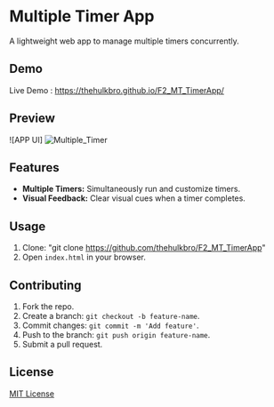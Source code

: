 # Multiple Timer App

A lightweight web app to manage multiple timers concurrently.

## Demo

Live Demo : https://thehulkbro.github.io/F2_MT_TimerApp/

## Preview

![APP UI]
![Multiple_Timer](https://github.com/thehulkbro/F2_MT_TimerApp/assets/46588834/f45794d6-afda-40fb-bde9-f04e3230be3f)


## Features

- **Multiple Timers:** Simultaneously run and customize timers.
- **Visual Feedback:** Clear visual cues when a timer completes.

## Usage

1. Clone: "git clone https://github.com/thehulkbro/F2_MT_TimerApp"
2. Open `index.html` in your browser.

## Contributing

1. Fork the repo.
2. Create a branch: `git checkout -b feature-name`.
3. Commit changes: `git commit -m 'Add feature'`.
4. Push to the branch: `git push origin feature-name`.
5. Submit a pull request.

## License

[MIT License](LICENSE)
